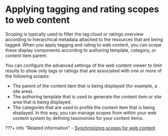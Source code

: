 # Applying tagging and rating scopes to web content

Scoping is typically used to filter the tag cloud or ratings overview according to hierarchical metadata attached to the resources that are being tagged. When you apply tagging and rating to web content, you can scope these display components according to authoring template, category, or content item parent.

You can configure the advanced settings of the web content viewer to limit results to show only tags or ratings that are associated with one or more of the following scopes:

-   The parent of the content item that is being displayed (for example, a site area).
-   The authoring template that is used to generate the content item or site area that is being displayed.
-   The categories that are used to profile the content item that is being displayed. In this way, you can manage scopes from within your web content system by defining taxonomies for your content items.


???+ info "Related information" 
    -   [Synchronizing scopes for web content](./syn_scope/index.md)

